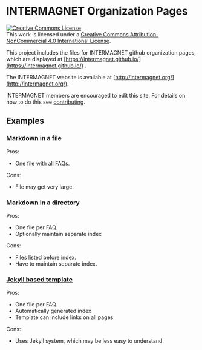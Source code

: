# INTERMAGNET Organization Pages

<a rel="license" href="http://creativecommons.org/licenses/by-nc/4.0/"><img alt="Creative Commons License" style="border-width:0" src="https://i.creativecommons.org/l/by-nc/4.0/88x31.png" /></a><br />
This work is licensed under a <a rel="license" href="http://creativecommons.org/licenses/by-nc/4.0/">Creative Commons Attribution-NonCommercial 4.0 International License</a>.

This project includes the files for INTERMAGNET github organization pages, which are displayed at [https://intermagnet.github.io/](https://intermagnet.github.io/) .

The INTERMAGNET website is available at [http://intermagnet.org/](http://intermagnet.org/).

INTERMAGNET members are encouraged to edit this site. For details on how to do this see
[contributing](CONTRIBUTING.md).

## Examples

### Markdown in a file

Pros:

- One file with all FAQs.

Cons:

- File may get very large.

### Markdown in a directory

Pros:

- One file per FAQ.
- Optionally maintain separate index

Cons:

- Files listed before index.
- Have to maintain separate index.

### [Jekyll based template](https://intermagnet.github.io/)

Pros:

- One file per FAQ.
- Automatically generated index
- Template can include links on all pages

Cons:

- Uses Jekyll system, which may be less easy to understand.
